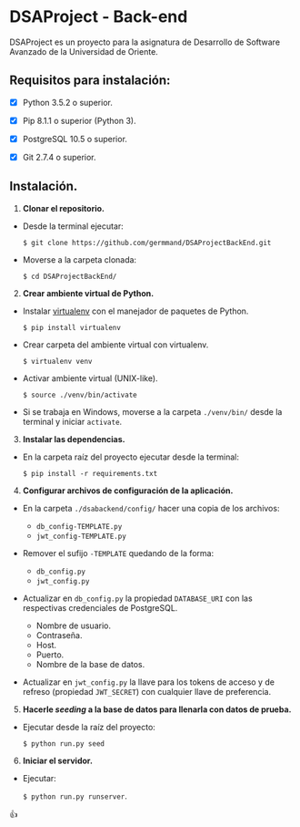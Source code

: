 # DSAProject - Back-end

DSAProject es un proyecto para la asignatura de Desarrollo de Software Avanzado de la Universidad de Oriente.

## Requisitos para instalación:
- [x] Python 3.5.2 o superior.
- [x] Pip 8.1.1 o superior (Python 3).
- [x] PostgreSQL 10.5 o superior.
- [x] Git 2.7.4 o superior.


## Instalación.

1. **Clonar el repositorio.**
 - Desde la terminal ejecutar:
   
   `$ git clone https://github.com/germmand/DSAProjectBackEnd.git`
  
 - Moverse a la carpeta clonada:
   
   `$ cd DSAProjectBackEnd/`


2. **Crear ambiente virtual de Python.**

 - Instalar [virtualenv](https://python-guide-cn.readthedocs.io/en/latest/dev/virtualenvs.html) con el manejador de paquetes de Python.
   
   `$ pip install virtualenv`
 
 - Crear carpeta del ambiente virtual con virtualenv.
 
   `$ virtualenv venv`
 
 - Activar ambiente virtual (UNIX-like).
   
   `$ source ./venv/bin/activate`
   
 - Si se trabaja en Windows, moverse a la carpeta `./venv/bin/` desde la terminal y iniciar `activate`.


3. **Instalar las dependencias.**

 - En la carpeta raíz del proyecto ejecutar desde la terminal:
 
   `$ pip install -r requirements.txt`


4. **Configurar archivos de configuración de la aplicación.**

 - En la carpeta `./dsabackend/config/` hacer una copia de los archivos:
   * `db_config-TEMPLATE.py`
   * `jwt_config-TEMPLATE.py`

 - Remover el sufijo `-TEMPLATE` quedando de la forma:
   * `db_config.py`
   * `jwt_config.py`

 - Actualizar en `db_config.py` la propiedad `DATABASE_URI` con las respectivas credenciales de PostgreSQL.
   * Nombre de usuario.
   * Contraseña.
   * Host.
   * Puerto.
   * Nombre de la base de datos.

 - Actualizar en `jwt_config.py` la llave para los tokens de acceso y de refreso (propiedad `JWT_SECRET`) con cualquier llave de preferencia.


5. **Hacerle _seeding_ a la base de datos para llenarla con datos de prueba.**

 - Ejecutar desde la raíz del proyecto:
 
   `$ python run.py seed`


6. **Iniciar el servidor.**

 - Ejecutar:
 
   `$ python run.py runserver`.


:+1:
